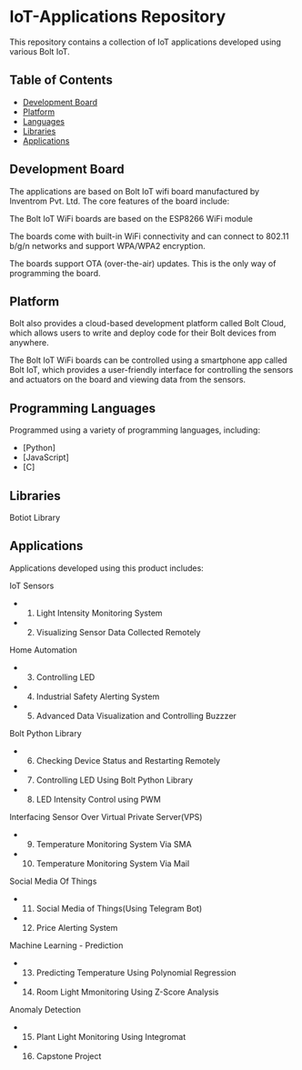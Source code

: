 # IoT-Applications Repository

This repository contains a collection of IoT applications developed using various Bolt IoT. 

## Table of Contents

- [Development Board](#xx)
- [Platform](#xx)
- [Languages](#xx)
- [Libraries](#xx)
- [Applications](#xx)

## Development Board
The applications are based on Bolt IoT wifi board manufactured by Inventrom Pvt. Ltd. The core features of the board include: 

The Bolt IoT WiFi boards are based on the ESP8266 WiFi module

The boards come with built-in WiFi connectivity and can connect to 802.11 b/g/n networks and support WPA/WPA2 encryption.

The boards support OTA (over-the-air) updates. This is the only way of programming the board.

## Platform
Bolt also provides a cloud-based development platform called Bolt Cloud, which allows users to write and deploy code for their Bolt devices from anywhere.

The Bolt IoT WiFi boards can be controlled using a smartphone app called Bolt IoT, which provides a user-friendly interface for controlling the sensors and actuators on the board and viewing data from the sensors.


## Programming Languages
Programmed using a variety of programming languages, including:
- [Python]
- [JavaScript]
- [C]
## Libraries
Botiot Library

## Applications
Applications developed using this product includes:

IoT Sensors
- 1. Light Intensity Monitoring System
- 2. Visualizing Sensor Data Collected Remotely

Home Automation
- 3. Controlling LED
- 4. Industrial Safety Alerting System
- 5. Advanced Data Visualization and Controlling Buzzzer

Bolt Python Library
- 6. Checking Device Status and Restarting Remotely
- 7. Controlling LED Using Bolt Python Library
- 8. LED Intensity Control using PWM

Interfacing Sensor Over Virtual Private Server(VPS)
- 9. Temperature Monitoring System Via SMA
- 10. Temperature Monitoring System Via Mail

Social Media Of Things
- 11. Social Media of Things(Using Telegram Bot)
- 12. Price Alerting System

Machine Learning - Prediction
- 13. Predicting Temperature Using Polynomial Regression
- 14. Room Light Mmonitoring Using Z-Score Analysis

Anomaly Detection
- 15. Plant Light Monitoring Using Integromat

- 16. Capstone Project
